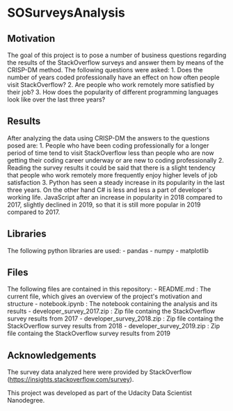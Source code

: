 # SOSurveysAnalysis

## Motivation
The goal of this project is to pose a number of business questions regarding the results of the StackOverflow surveys and answer them by means of the CRISP-DM method.
The following questions were asked:
    1. Does the number of years coded professionally have an effect on how often people visit StackOverflow?
    2. Are people who work remotely more satisfied by their job?
    3. How does the popularity of different programming languages look like over the last three years?

## Results
After analyzing the data using CRISP-DM the answers to the questions posed are:
    1. People who have been coding professionally for a longer period of time tend to visit StackOverflow less than people who are now getting their coding career underway or are new to coding professionally
    2. Reading the survey results it could be said that there is a slight tendency that people who work remotely more frequently enjoy higher levels of job satisfaction
    3. Python has seen a steady increase in its popularity in the last three years. On the other hand C# is less and less a part of developer's working life. JavaScript after an increase in popularity in 2018 compared to 2017, slightly declined in 2019, so that it is still more popular in 2019 compared to 2017.

## Libraries
The following python libraries are used:
    - pandas
    - numpy
    - matplotlib

## Files
The following files are contained in this repository:
    - README.md : The current file, which gives an overview of the project's motivation and structure
    - notebook.ipynb : The notebook containing the analysis and its results
    - developer_survey_2017.zip : Zip file containg the StackOverflow survey results from 2017
    - developer_survey_2018.zip : Zip file containg the StackOverflow survey results from 2018
    - developer_survey_2019.zip : Zip file containg the StackOverflow survey results from 2019
    
## Acknowledgements
The survey data analyzed here were provided by StackOverflow (https://insights.stackoverflow.com/survey).

This project was developed as part of the Udacity Data Scientist Nanodegree.